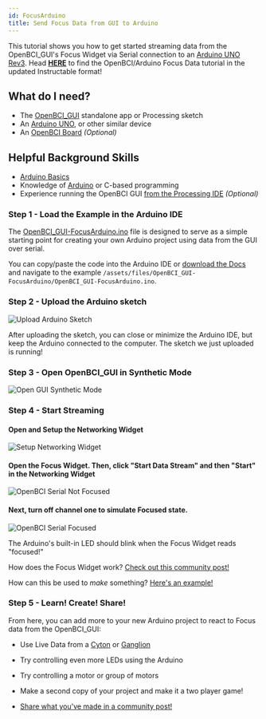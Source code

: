 ```yaml
---
id: FocusArduino
title: Send Focus Data from GUI to Arduino
---
```


This tutorial shows you how to get started streaming data from the OpenBCI_GUI's Focus Widget via Serial connection to an [Arduino UNO Rev3](https://store.arduino.cc/usa/arduino-uno-rev3).
Head [**HERE**](https://www.instructables.com/id/Send-Focus-Data-From-OpenBCI-GUI-to-Arduino/) to find the OpenBCI/Arduino Focus Data tutorial in the updated Instructable format!

## What do I need?
- The [OpenBCI_GUI](https://github.com/OpenBCI/OpenBCI_GUI/releases/latest) standalone app or Processing sketch
- An [Arduino UNO](https://store.arduino.cc/usa/arduino-uno-rev3), or other similar device
- An [OpenBCI Board](https://shop.openbci.com/collections/frontpage) *(Optional)*


## Helpful Background Skills

* [Arduino Basics](https://www.arduino.cc/en/Guide/HomePage)
* Knowledge of [Arduino](https://www.arduino.cc/reference/en/) or C-based programming
* Experience running the OpenBCI GUI [from the Processing IDE](https://docs.openbci.com/OpenBCI%20Software/01-OpenBCI_GUI#the-openbci-gui-running-the-openbci-gui-from-the-processing-ide) *(Optional)*


### Step 1 - Load the Example in the Arduino IDE

The [OpenBCI_GUI-FocusArduino.ino](https://github.com/OpenBCI/Docs/blob/master/assets/files/OpenBCI_GUI-FocusArduino/OpenBCI_GUI-FocusArduino.ino) file is designed to serve as a simple starting point for creating your own Arduino project using data from the GUI over serial.

You can copy/paste the code into the Arduino IDE or [download the Docs](https://github.com/OpenBCI/Docs/archive/master.zip) and navigate to the example `/assets/files/OpenBCI_GUI-FocusArduino/OpenBCI_GUI-FocusArduino.ino`.


### Step 2 - Upload the Arduino sketch

![Upload Arduino Sketch](assets/ExamplesImages/gui_arduino_uploadArduinoSketchIDE.png)

After uploading the sketch, you can close or minimize the Arduino IDE, but keep the Arduino connected to the computer. The sketch we just uploaded is running!

### Step 3 - Open OpenBCI_GUI in Synthetic Mode
![Open GUI Synthetic Mode](assets/ExamplesImages/gui_arduino_selectSyntheticMode.png)


### Step 4 - Start Streaming

#### Open and Setup the Networking Widget
![Setup Networking Widget](assets/ExamplesImages/gui_arduino_setupNetworkingWidgetSerial.png)

#### Open the Focus Widget. Then, click "Start Data Stream" and then "Start" in the Networking Widget

![OpenBCI Serial Not Focused](assets/ExamplesImages/gui_arduino_serial_notFocused.png)

#### Next, turn off channel one to simulate Focused state.

![OpenBCI Serial Focused](assets/ExamplesImages/gui_arduino_serial_Focused.png)

The Arduino's built-in LED should blink when the Focus Widget reads "focused!"

How does the Focus Widget work? [Check out this community post!](https://openbci.com/community/focus-visualization-widget/)

How can this be used to *make* something? [Here's an example!](https://openbci.com/community/using-openbci-guis-focus-widget-to-harness-alpha-and-beta-waves/)

### Step 5 - Learn! Create! Share!

From here, you can add more to your new Arduino project to react to Focus data from the OpenBCI_GUI:

  - Use Live Data from a [Cyton](https://shop.openbci.com/collections/frontpage/products/cyton-biosensing-board-8-channel?variant=38958638542) or [Ganglion](https://shop.openbci.com/collections/frontpage/products/pre-order-ganglion-board?variant=13461804483)

 - Try controlling even more LEDs using the Arduino

 - Try controlling a motor or group of motors

 - Make a second copy of your project and make it a two player game!

 - [Share what you've made in a community post!](https://openbci.com/community/)
